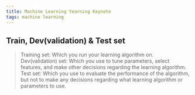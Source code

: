 ```yaml
---
title: Machine Learning Yearning Keynote
tags: machine learning
---
```


## Train, Dev(validation) & Test set

> Training set: Which you run your learning algorithm on.
Dev(validation) set: Which you use to tune parameters, select features, and make other decisions regarding the learning algorithm. 
Test set​: Which you use to evaluate the performance of the algorithm, but not to make any decisions regarding what learning algorithm or parameters to use.